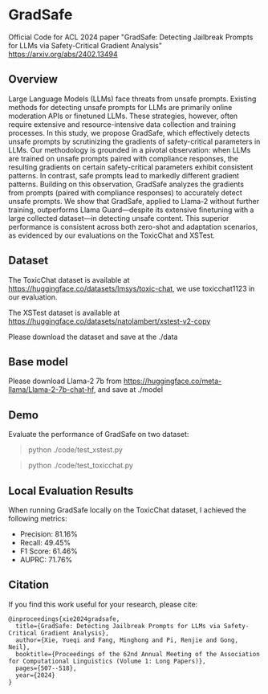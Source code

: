 # GradSafe
Official Code for ACL 2024 paper "GradSafe: Detecting Jailbreak Prompts for LLMs via Safety-Critical Gradient Analysis"
https://arxiv.org/abs/2402.13494

## Overview
Large Language Models (LLMs) face threats from unsafe prompts.
Existing methods for detecting unsafe prompts for LLMs are primarily online moderation APIs or finetuned LLMs. These strategies, however, often require extensive and resource-intensive data collection and training processes.
In this study, we propose GradSafe, which effectively detects unsafe prompts by scrutinizing the gradients of safety-critical parameters in LLMs. 
Our methodology is grounded in a pivotal observation: when LLMs are trained on unsafe prompts paired with compliance responses, the resulting gradients on certain safety-critical parameters exhibit consistent patterns. In contrast, safe prompts lead to markedly different gradient patterns.
Building on this observation, GradSafe analyzes the gradients from prompts (paired with compliance responses) to accurately detect unsafe prompts. 
We show that GradSafe, applied to Llama-2 without further training, outperforms Llama Guard—despite its extensive finetuning with a large collected dataset—in detecting unsafe content. 
This superior performance is consistent across both zero-shot and adaptation scenarios, as evidenced by our evaluations on the ToxicChat and XSTest.


## Dataset

The ToxicChat dataset is available at https://huggingface.co/datasets/lmsys/toxic-chat, we use toxicchat1123 in our evaluation.

The XSTest dataset is available at https://huggingface.co/datasets/natolambert/xstest-v2-copy

Please download the dataset and save at the ./data

## Base model

Please download Llama-2 7b from https://huggingface.co/meta-llama/Llama-2-7b-chat-hf, and save at ./model

## Demo

Evaluate the performance of GradSafe on two dataset:

> python ./code/test_xstest.py

> python ./code/test_toxicchat.py

## Local Evaluation Results

When running GradSafe locally on the ToxicChat dataset, I achieved the following metrics:
- Precision: 81.16%
- Recall: 49.45%
- F1 Score: 61.46%
- AUPRC: 71.76%

## Citation

If you find this work useful for your research, please cite:
```
@inproceedings{xie2024gradsafe,
  title={GradSafe: Detecting Jailbreak Prompts for LLMs via Safety-Critical Gradient Analysis},
  author={Xie, Yueqi and Fang, Minghong and Pi, Renjie and Gong, Neil},
  booktitle={Proceedings of the 62nd Annual Meeting of the Association for Computational Linguistics (Volume 1: Long Papers)},
  pages={507--518},
  year={2024}
}
```


